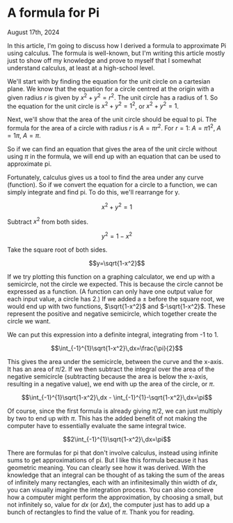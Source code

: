 # A formula for Pi
August 17th, 2024

In this article, I'm going to discuss how I derived a formula to approximate Pi using calculus. The formula is well-known, but I'm writing this article mostly just to show off my knowledge and prove to myself that I somewhat understand calculus, at least at a high-school level.

We'll start with by finding the equation for the unit circle on a cartesian plane. We know that the equation for a circle centred at the origin with a given radius $r$ is given by $x^2+y^2=r^2$. The unit circle has a radius of 1. So the equation for the unit circle is $x^2+y^2=1^2$, or $x^2+y^2=1$.

Next, we'll show that the area of the unit circle should be equal to pi. The formula for the area of a circle with radius $r$ is $A=\pi r^2$. For $r=1$: $A=\pi 1^2$, $A=1\pi$, $A=\pi$.

So if we can find an equation that gives the area of the unit circle without using $\pi$ in the formula, we will end up with an equation that can be used to approximate pi.

Fortunately, calculus gives us a tool to find the area under any curve (function). So if we convert the equation for a circle to a function, we can simply integrate and find pi. To do this, we'll rearrange for y.

```math
x^2+y^2=1
```

Subtract $x^2$ from both sides.

```math
y^2=1-x^2
```

Take the square root of both sides.

```math
y=\sqrt{1-x^2}
```

If we try plotting this function on a graphing calculator, we end up with a semicircle, not the circle we expected. This is because the circle cannot be expressed as a function. (A function can only have one output value for each input value, a circle has 2.) If we added a $\pm$ before the square root, we would end up with two functions, $\sqrt{1-x^2}$ and $-\sqrt{1-x^2}$. These represent the positive and negative semicircle, which together create the circle we want.

We can put this expression into a definite integral, integrating from -1 to 1.

```math
\int_{-1}^{1}\sqrt{1-x^2}\,dx=\frac{\pi}{2}
```

This gives the area under the semicircle, between the curve and the x-axis. It has an area of $\pi/2$. If we then subtract the integral over the area of the negative semicircle (subtracting because the area is below the x-axis, resulting in a negative value), we end with up the area of the circle, or $\pi$.

```math
\int_{-1}^{1}\sqrt{1-x^2}\,dx - \int_{-1}^{1}-\sqrt{1-x^2}\,dx=\pi
```

Of course, since the first formula is already giving $\pi/2$, we can just multiply by two to end up with $\pi$. This has the added benefit of not making the computer have to essentially evaluate the same integral twice.

```math
2\int_{-1}^{1}\sqrt{1-x^2}\,dx=\pi
```

There are formulas for pi that don't involve calculus, instead using infinite sums to get approximations of pi. But I like this formula because it has geometric meaning. You can clearly see how it was derived. With the knowledge that an integral can be thought of as taking the sum of the areas of infinitely many rectangles, each with an infinitesimally thin width of $dx$, you can visually imagine the integration process. You can also concieve how a computer might perform the approximation, by choosing a small, but not infinitely so, value for $dx$ (or $\Delta x$), the computer just has to add up a bunch of rectangles to find the value of $\pi$. Thank you for reading.
